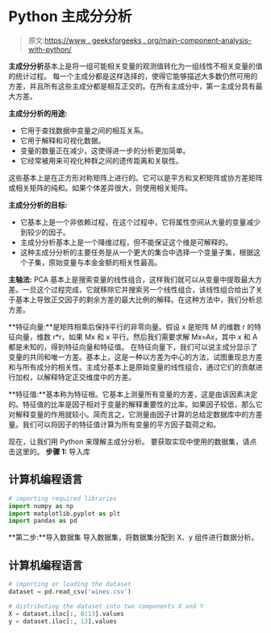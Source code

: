 # Python 主成分分析

> 原文:[https://www . geeksforgeeks . org/main-component-analysis-with-python/](https://www.geeksforgeeks.org/principal-component-analysis-with-python/)

**主成分分析**基本上是将一组可能相关变量的观测值转化为一组线性不相关变量的值的统计过程。
每一个主成分都是这样选择的，使得它能够描述大多数仍然可用的方差，并且所有这些主成分都是相互正交的。在所有主成分中，第一主成分具有最大方差。

**主成分分析的用途:**

*   它用于查找数据中变量之间的相互关系。
*   它用于解释和可视化数据。
*   变量的数量正在减少，这使得进一步的分析更加简单。
*   它经常被用来可视化种群之间的遗传距离和关联性。

这些基本上是在正方形对称矩阵上进行的。它可以是平方和叉积矩阵或协方差矩阵或相关矩阵的纯和。如果个体差异很大，则使用相关矩阵。

**主成分分析的目标:**

*   它基本上是一个非依赖过程，在这个过程中，它将属性空间从大量的变量减少到较少的因子。
*   主成分分析基本上是一个降维过程，但不能保证这个维是可解释的。
*   这种主成分分析的主要任务是从一个更大的集合中选择一个变量子集，根据这个子集，原始变量与本金金额的相关性最高。

**主轴法:** PCA 基本上是搜索变量的线性组合，这样我们就可以从变量中提取最大方差。一旦这个过程完成，它就移除它并搜索另一个线性组合，该线性组合给出了关于基本上导致正交因子的剩余方差的最大比例的解释。在这种方法中，我们分析总方差。

**特征向量:**是矩阵相乘后保持平行的非零向量。假设 x 是矩阵 M 的维数 r 的特征向量，维数 r*r，如果 Mx 和 x 平行。然后我们需要求解 Mx=Ax，其中 x 和 A 都是未知的，得到特征向量和特征值。
在特征向量下，我们可以说主成分显示了变量的共同和唯一方差。基本上，这是一种以方差为中心的方法，试图重现总方差和与所有成分的相关性。主成分基本上是原始变量的线性组合，通过它们的贡献进行加权，以解释特定正交维度中的方差。

**特征值:**基本称为特征根。它基本上测量所有变量的方差，这是由该因素决定的。特征值的比率是因子相对于变量的解释重要性的比率。如果因子较低，那么它对解释变量的作用就较小。简而言之，它测量由因子计算的总给定数据库中的方差量。我们可以将因子的特征值计算为所有变量的平方因子载荷之和。

现在，让我们用 Python 来理解主成分分析。
要获取实现中使用的数据集，请点击这里的。
**步骤 1:** 导入库

## 计算机编程语言

```py
# importing required libraries
import numpy as np
import matplotlib.pyplot as plt
import pandas as pd
```

**第二步:**导入数据集
导入数据集，将数据集分配到 X、y 组件进行数据分析。

## 计算机编程语言

```py
# importing or loading the dataset
dataset = pd.read_csv('wines.csv')

# distributing the dataset into two components X and Y
X = dataset.iloc[:, 0:13].values
y = dataset.iloc[:, 13].values
```